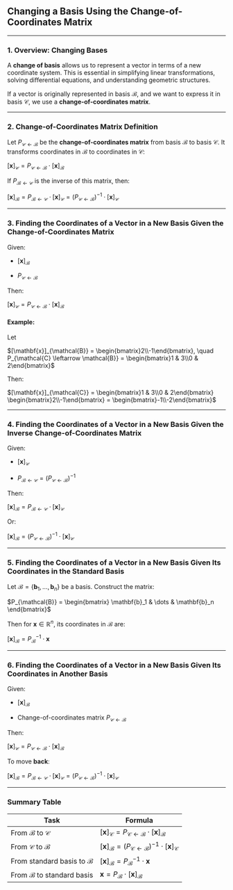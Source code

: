 ## **Changing a Basis Using the Change-of-Coordinates Matrix**

---

### **1. Overview: Changing Bases**

A **change of basis** allows us to represent a vector in terms of a new coordinate system. 
This is essential in simplifying linear transformations, solving differential equations, and understanding geometric structures.

If a vector is originally represented in basis $`\mathcal{B}`$, and we want to express it in basis $`\mathcal{C}`$, we use a **change-of-coordinates matrix**.

---

### **2. Change-of-Coordinates Matrix Definition**

Let $`P_{\mathcal{C} \leftarrow \mathcal{B}}`$ be the **change-of-coordinates matrix** from basis $`\mathcal{B}`$ to 
basis $`\mathcal{C}`$. It transforms coordinates in $`\mathcal{B}`$ to coordinates in $`\mathcal{C}`$:


$`[\mathbf{x}]_{\mathcal{C}} = P_{\mathcal{C} \leftarrow \mathcal{B}} \cdot [\mathbf{x}]_{\mathcal{B}}`$


If $`P_{\mathcal{B} \leftarrow \mathcal{C}}`$ is the inverse of this matrix, then:


$`[\mathbf{x}]_{\mathcal{B}} = P_{\mathcal{B} \leftarrow \mathcal{C}} \cdot [\mathbf{x}]_{\mathcal{C}} = \left(P_{\mathcal{C} \leftarrow \mathcal{B}}\right)^{-1} \cdot [\mathbf{x}]_{\mathcal{C}}`$

---

### **3. Finding the Coordinates of a Vector in a New Basis Given the Change-of-Coordinates Matrix**

Given:

* $`[\mathbf{x}]_{\mathcal{B}}`$


* $`P_{\mathcal{C} \leftarrow \mathcal{B}}`$


Then:

$`[\mathbf{x}]_{\mathcal{C}} = P_{\mathcal{C} \leftarrow \mathcal{B}} \cdot [\mathbf{x}]_{\mathcal{B}}`$

#### **Example**:

Let

$`[\mathbf{x}]_{\mathcal{B}} = \begin{bmatrix}2\\-1\end{bmatrix}, \quad P_{\mathcal{C} \leftarrow \mathcal{B}} = \begin{bmatrix}1 & 3\\0 & 2\end{bmatrix}`$

Then:

$`[\mathbf{x}]_{\mathcal{C}} = \begin{bmatrix}1 & 3\\0 & 2\end{bmatrix} \begin{bmatrix}2\\-1\end{bmatrix} = \begin{bmatrix}-1\\-2\end{bmatrix}`$

---

### **4. Finding the Coordinates of a Vector in a New Basis Given the Inverse Change-of-Coordinates Matrix**

Given:

* $`[\mathbf{x}]_{\mathcal{C}}`$


* $`P_{\mathcal{B} \leftarrow \mathcal{C}} = \left(P_{\mathcal{C} \leftarrow \mathcal{B}}\right)^{-1}`$

Then:

$`[\mathbf{x}]_{\mathcal{B}} = P_{\mathcal{B} \leftarrow \mathcal{C}} \cdot [\mathbf{x}]_{\mathcal{C}}`$

Or:

$`[\mathbf{x}]_{\mathcal{B}} = \left(P_{\mathcal{C} \leftarrow \mathcal{B}}\right)^{-1} \cdot [\mathbf{x}]_{\mathcal{C}}`$

---

### **5. Finding the Coordinates of a Vector in a New Basis Given Its Coordinates in the Standard Basis**

Let $`\mathcal{B} = \{\mathbf{b}_1, \dots, \mathbf{b}_n\}`$ be a basis. Construct the matrix:


$`P_{\mathcal{B}} = \begin{bmatrix} \mathbf{b}_1 & \dots & \mathbf{b}_n \end{bmatrix}`$


Then for $`\mathbf{x} \in \mathbb{R}^n`$, its coordinates in $`\mathcal{B}`$ are:


$`[\mathbf{x}]_{\mathcal{B}} = P_{\mathcal{B}}^{-1} \cdot \mathbf{x}`$

---

### **6. Finding the Coordinates of a Vector in a New Basis Given Its Coordinates in Another Basis**

Given:

* $`[\mathbf{x}]_{\mathcal{B}}`$


* Change-of-coordinates matrix $`P_{\mathcal{C} \leftarrow \mathcal{B}}`$


Then:

$`[\mathbf{x}]_{\mathcal{C}} = P_{\mathcal{C} \leftarrow \mathcal{B}} \cdot [\mathbf{x}]_{\mathcal{B}}`$


To move **back**:

$`[\mathbf{x}]_{\mathcal{B}} = P_{\mathcal{B} \leftarrow \mathcal{C}} \cdot [\mathbf{x}]_{\mathcal{C}} = \left(P_{\mathcal{C} \leftarrow \mathcal{B}}\right)^{-1} \cdot [\mathbf{x}]_{\mathcal{C}}`$

---

### **Summary Table**

| **Task**                             | **Formula**                                                                                                              |
| ------------------------------------ | ------------------------------------------------------------------------------------------------------------------------ |
| From $`\mathcal{B}`$ to $`\mathcal{C}`$  | $`[\mathbf{x}]_{\mathcal{C}} = P_{\mathcal{C} \leftarrow \mathcal{B}} \cdot [\mathbf{x}]_{\mathcal{B}}`$                   |
| From $`\mathcal{C}`$ to $`\mathcal{B}`$  | $`[\mathbf{x}]_{\mathcal{B}} = \left(P_{\mathcal{C} \leftarrow \mathcal{B}}\right)^{-1} \cdot [\mathbf{x}]_{\mathcal{C}}`$ |
| From standard basis to $`\mathcal{B}`$ | $`[\mathbf{x}]_{\mathcal{B}} = P_{\mathcal{B}}^{-1} \cdot \mathbf{x}`$                                                     |
| From $`\mathcal{B}`$ to standard basis | $`\mathbf{x} = P_{\mathcal{B}} \cdot [\mathbf{x}]_{\mathcal{B}}`$                                                          |

